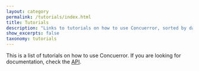```yaml
---
layout: category
permalink: /tutorials/index.html
title: Tutorials
description: "Links to tutorials on how to use Concuerror, sorted by date."
show_excerpts: false
taxonomy: tutorials
---
```


This is a list of tutorials on how to use Concuerror.
If you are looking for documentation, check the
[API](https://hexdocs.pm/concuerror).
